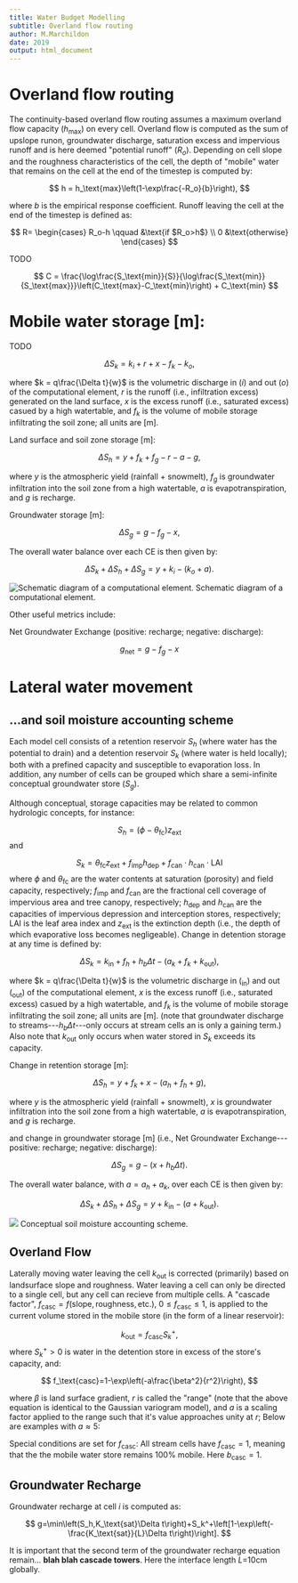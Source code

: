 ```yaml
---
title: Water Budget Modelling
subtitle: Overland flow routing
author: M.Marchildon
date: 2019
output: html_document
---
```





# Overland flow routing

The continuity-based overland flow routing assumes a maximum overland flow capacity ($h_\text{max}$) on every cell. Overland flow is computed as the sum of upslope runon, groundwater discharge, saturation excess and impervious runoff and is here deemed "potential runoff" ($R_o$). Depending on cell slope and the roughness characteristics of the cell, the depth of "mobile" water that remains on the cell at the end of the timestep is computed by:

$$
	h = h_\text{max}\left(1-\exp\frac{-R_o}{b}\right),
$$

where $b$ is the empirical response coefficient. Runoff leaving the cell at the end of the timestep is defined as:

$$
	R=
	\begin{cases}
		R_o-h  \qquad &\text{if $R_o>h$} \\
		0 &\text{otherwise}
	\end{cases}
$$

TODO

$$
	C = \frac{\log\frac{S_\text{min}}{S}}{\log\frac{S_\text{min}}{S_\text{max}}}\left(C_\text{max}-C_\text{min}\right) + C_\text{min}
$$




# Mobile water storage [m]:
TODO

$$
	\Delta S_k=k_i+r+x-f_k-k_o,
$$

where $k = q\frac{\Delta t}{w}$ is the volumetric discharge in ($i$) and out ($o$) of the computational element, $r$ is the runoff (i.e., infiltration excess) generated on the land surface, $x$ is the excess runoff (i.e., saturated excess) casued by a high watertable, and $f_k$ is the volume of mobile storage infiltrating the soil zone; all units are [m].


Land surface and soil zone storage [m]:

$$
	\Delta S_h = y+f_k+f_g-r-a-g,
$$

where $y$ is the atmospheric yield (rainfall $+$ snowmelt), $f_g$ is groundwater infiltration into the soil zone from a high watertable, $a$ is evapotranspiration, and $g$ is recharge.


Groundwater storage [m]:

$$
	\Delta S_g = g-f_g-x,
$$


The overall water balance over each CE is then given by:

$$
	\Delta S_k+\Delta S_h+\Delta S_g=y+k_i-\left(k_o+a\right).
$$


![Schematic diagram of a computational element.](fig/CE-WB_sketch.png)
Schematic diagram of a computational element.


Other useful metrics include:

Net Groundwater Exchange (positive: recharge; negative: discharge):

$$
	g_\text{net}=g-f_g-x
$$


# Lateral water movement
## ...and soil moisture accounting scheme

Each model cell consists of a retention reservoir $S_h$ (where water has the potential to drain) and a detention reservoir $S_k$ (where water is held locally); both with a prefined capacity and susceptible to evaporation loss. In addition, any number of cells can be grouped which share a semi-infinite conceptual groundwater store $(S_g)$.

Although conceptual, storage capacities may be related to common hydrologic concepts, for instance:

$$
  S_h=(\phi-\theta_\text{fc}) z_\text{ext}
$$
and

$$
  S_k=\theta_\text{fc} z_\text{ext}+f_\text{imp} h_\text{dep}+f_\text{can}\cdot h_\text{can}\cdot\text{LAI}
$$
where $\phi$ and $\theta_\text{fc}$ are the water contents at saturation (porosity) and field capacity, respectively; $f_\text{imp}$ and $f_\text{can}$ are the fractional cell coverage of impervious area and tree canopy, respectively; $h_\text{dep}$ and $h_\text{can}$ are the capacities of impervious depression and interception stores, respectively; $\text{LAI}$ is the leaf area index and $z_\text{ext}$ is the extinction depth (i.e., the depth of which evaporative loss becomes negligeable). Change in detention storage at any time is defined by:

$$
	\Delta S_k=k_\text{in}+f_h+h_b\Delta t-\left(a_k+f_k+k_\text{out}\right),
$$

where $k = q\frac{\Delta t}{w}$ is the volumetric discharge in ($_\text{in}$) and out ($_\text{out}$) of the computational element, $x$ is the excess runoff (i.e., saturated excess) casued by a high watertable, and $f_k$ is the volume of mobile storage infiltrating the soil zone; all units are [m]. (note that groundwater discharge to streams---$h_b\Delta t$---only occurs at stream cells an is only a gaining term.) Also note that $k_\text{out}$ only occurs when water stored in $S_k$ exceeds its capacity.

Change in retention storage [m]:

$$
	\Delta S_h = y+f_k+x-\left(a_h+f_h+g\right),
$$

where $y$ is the atmospheric yield (rainfall + snowmelt), $x$ is groundwater infiltration into the soil zone from a high watertable, $a$ is evapotranspiration, and $g$ is recharge.

and change in groundwater storage [m] (i.e., Net Groundwater Exchange---positive: recharge; negative: discharge):

$$
	\Delta S_g = g-\left(x+h_b\Delta t\right).
$$

The overall water balance, with $a=a_h+a_k$, over each CE is then given by:

$$
	\Delta S_k+\Delta S_h+\Delta S_g=y+k_\text{in}-\left(a+k_\text{out}\right).
$$


![](fig/sma1.svg)
Conceptual soil moisture accounting scheme.


## Overland Flow

Laterally moving water leaving the cell $k_\text{out}$ is corrected (primarily) based on landsurface slope and roughness. Water leaving a cell can only be directed to a single cell, but any cell can recieve from multiple cells. A "cascade factor", $f_\text{casc}=f(\text{slope},\text{roughness},\text{etc.})$, $0\leq f_\text{casc} \leq 1$, is applied to the current volume stored in the mobile store (in the form of a linear reservoir):

$$
  k_\text{out}=f_\text{casc}S_k^+,
$$
where $S_k^+>0$ is water in the detention store in excess of the store's capacity, and:

$$
  f_\text{casc}=1-\exp\left(-a\frac{\beta^2}{r^2}\right),
$$

where $\beta$ is land surface gradient, $r$ is called the "range" (note that the above equation is identical to the Gaussian variogram model), and $a$ is a scaling factor applied to the range such that it's value approaches unity at $r$; Below are examples with $a\approx 5$:

<!-- ```{r fcasc, echo=FALSE, fig.width=6,fig.height=4,fig.align='center'}
a = 5
fun.1 <- function(x) 1-exp(-a*x^2/0.25^2)
fun.2 <- function(x) 1-exp(-a*x^2/0.5^2)
fun.3 <- function(x) 1-exp(-a*x^2/0.75^2)
fun.4 <- function(x) 1-exp(-a*x^2)
fun.5 <- function(x) 1-exp(-a*x^2/1.5^2)

ggplot(data.frame(x = 0),aes(x=x)) + # dummy dataframe
  theme_bw() +
  stat_function(fun = fun.1) + 
  stat_function(fun = fun.2) + 
  stat_function(fun = fun.3) + 
  stat_function(fun = fun.4) + 
  stat_function(fun = fun.5) +
  annotate("text", label = "r=.25", x = .07, y = .75) +
  annotate("text", label = "r=.5", x = .2, y = .72) +
  annotate("text", label = "r=.75", x = .3, y = .69) +
  annotate("text", label = "r=1", x = .415, y = .66) +
  annotate("text", label = "r=1.5", x = .555, y = .57) +
  xlim(0,1) + labs(x="gradient",y=expression(f["casc"]))
``` -->

Special conditions are set for $f_\text{casc}$: All stream cells have $f_\text{casc}=1$, meaning that the the mobile water store remains 100% mobile. Here $b_\text{casc}=1$.

## Groundwater Recharge

Groundwater recharge at cell $i$ is computed as:

$$
  g=\min\left(S_h,K_\text{sat}\Delta t\right)+S_k^+\left[1-\exp\left(-\frac{K_\text{sat}}{L}\Delta t\right)\right].
$$

It is important that the second term of the groundwater recharge equation remain... **blah blah cascade towers**. Here the interface length $L$=10cm globally.